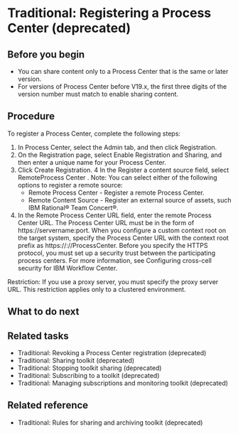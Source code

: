 # Traditional: Registering a Process Center (deprecated)

## Before you begin

- You can share content only to a Process Center that is the same
or later version.
- For versions of Process Center before V19.x,
the first three digits of the version number must match to enable sharing content.

## Procedure

To register a Process Center, complete
the following steps:

1. In Process Center, select
the Admin tab, and then click Registration.
2. On the Registration page, select Enable Registration and
Sharing, and then enter a unique name for your Process Center.
3. Click Create Registration.
4 In the Register a content source field, select RemoteProcess Center . Note: You can select either of the following options to register a remote source:
    - Remote Process Center - Register a remote Process Center.
    - Remote Content Source - Register an external source of assets, such
IBM
Rational® Team Concert®.
5. In the Remote Process Center URL field, enter the remote Process Center URL. The
Process Center URL
must be in the form of https://servername:port. When you configure a custom context
root on the target system, specify the Process Center URL with the
context root prefix as https://<servername>:<port>/<prefix>/ProcessCenter.
Before you specify the HTTPS protocol, you must set up a security trust between the participating
process centers. For more information, see Configuring cross-cell security for IBM Workflow Center.

Restriction: If you use a proxy server, you must specify the proxy server URL. This
restriction applies only to a clustered environment.

## What to do next

## Related tasks

- Traditional: Revoking a Process Center registration (deprecated)
- Traditional: Sharing toolkit (deprecated)
- Traditional: Stopping toolkit sharing (deprecated)
- Traditional: Subscribing to a toolkit (deprecated)
- Traditional: Managing subscriptions and monitoring toolkit (deprecated)

## Related reference

- Traditional: Rules for sharing and archiving toolkit (deprecated)